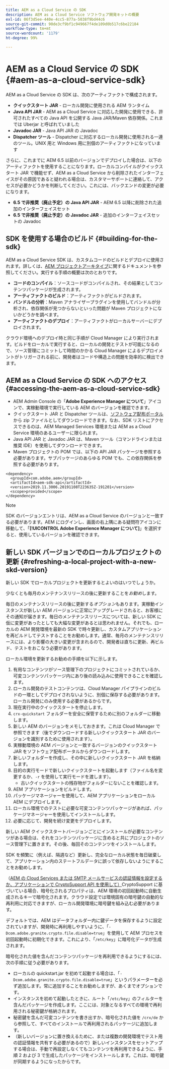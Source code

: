 ```yaml
---
title: AEM as a Cloud Service の SDK
description: AEM as a Cloud Service ソフトウェア開発キットの概要
exl-id: 06f3d5ee-440e-4cc5-877a-5038f9bd44c6
source-git-commit: 90de3cf9bf1c949667f4de109d0b517c6be22184
workflow-type: tm+mt
source-wordcount: '1179'
ht-degree: 99%

---
```


# AEM as a Cloud Service の SDK {#aem-as-a-cloud-service-sdk}

AEM as a Cloud Service の SDK は、次のアーティファクトで構成されます。

* **クイックスタート JAR** - ローカル開発に使用される AEM ランタイム
* **Java API JAR** - AEM as a Cloud Service に対応した開発に使用できる、許可されたすべての Java API を公開する Java JAR/Maven 依存関係。これまでは Uberjar と呼ばれていました
* **Javadoc JAR** - Java API JAR の Javadoc
* **Dispatcher ツール** - Dispatcher に対応するローカル開発に使用される一連のツール。UNIX 用と Windows 用に別個のアーティファクトになっています

さらに、これまでに AEM 6.5 以前のバージョンでデプロイした場合は、以下のアーティファクトを使用することになります。ローカルコンパイルがクイックスタート JAR で機能せず、AEM as a Cloud Service から削除されたインターフェイスがその原因であると疑われる場合は、カスタマーサポートに連絡して、アクセスが必要かどうかを判断してください。これには、バックエンドの変更が必要になります。

* **6.5 で非推奨（廃止予定）の Java API JAR** - AEM 6.5 以降に削除された追加のインターフェイスセット
* **6.5 で非推奨（廃止予定）の Javadoc JAR** - 追加のインターフェイスセットの Javadoc

## SDK を使用する場合のビルド {#building-for-the-sdk}

AEM as a Cloud Service SDK は、カスタムコードのビルドとデプロイに使用されます。詳しくは、[AEM プロジェクトアーキタイプ](https://experienceleague.adobe.com/docs/experience-manager-core-components/using/developing/archetype/using.html?lang=ja)に関するドキュメントを参照してください。実行する手順の概要は次のとおりです。

* **コードのコンパイル**：ソースコードがコンパイルされ、その結果としてコンテンツパッケージが生成されます。
* **アーティファクトのビルド**：アーティファクトがビルドされます。
* **バンドルの分析**：Maven アナライザープラグインを使用してバンドルが分析され、依存関係が見つからないといった問題が Maven プロジェクトにないかどうかを調べます。
* **アーティファクトのデプロイ**：アーティファクトがローカルサーバーにデプロイされます。

クラウド環境へのデプロイ時と同じ手順が Cloud Manager により実行されます。ビルドをローカルで実行すると、ローカルの開発とテストが可能になるので、ソース管理にコミットして時間のかかる Cloud Manager によるデプロイメントがトリガーされる前に、開発者はコードや構造上の問題を効率的に検出できます。

## AEM as a Cloud Service の SDK へのアクセス {#accessing-the-aem-as-a-cloud-service-sdk}

* AEM Admin Console の「**Adobe Experience Manager について**」アイコンで、実稼動環境で実行している AEM のバージョンを確認できます。
* クイックスタート JAR と Dispatcher ツールは、[ソフトウェア配布ポータル](https://experience.adobe.com/#/downloads/content/software-distribution/ja/aemcloud.html)から zip ファイルとしてダウンロードできます。なお、SDK リストにアクセスできるのは、AEM Managed Services 環境または AEM as a Cloud Service 環境のあるユーザーに限られます。
* Java API JAR と Javadoc JAR は、Maven ツール（コマンドラインまたは推奨 IDE）を使用してダウンロードできます。
* Maven プロジェクトの POM では、以下の API JAR パッケージを参照する必要があります。サブパッケージのあらゆる POM でも、この依存関係を参照する必要があります。

```
<dependency>
  <groupId>com.adobe.aem</groupId>
  <artifactId>aem-sdk-api</artifactId>
  <version>2019.11.3006.20191108T223635Z-191201</version>
  <scope>provided</scope>
</dependency>
```

>[!NOTE]
>
>SDK のバージョンエントリは、AEM as a Cloud Service のバージョンと一致する必要があります。AEM にログインし、画面の右上隅にある疑問符アイコンに移動して、「**[!UICONTROL Adobe Experience Manager について]**」を選択すると、使用しているバージョンを確認できます。


## 新しい SDK バージョンでのローカルプロジェクトの更新 {#refreshing-a-local-project-with-a-new-skd-version}

新しい SDK でローカルプロジェクトを更新するとよいのはいつでしょうか。

少なくとも毎月のメンテナンスリリースの後に更新することを&#x200B;*お勧め*&#x200B;します。

毎日のメンテナンスリリースの後に更新する&#x200B;*オプション*&#x200B;もあります。実稼動インスタンスが新しい AEM バージョンに正常にアップグレードされると、お客様にその通知が届きます。毎日のメンテナンスリリースについては、新しい SDK に仮に変更があったとしても大幅な変更があるとは思われません。それでも、ローカルの AEM 開発環境を最新の SDK で時々更新し、カスタムアプリケーションを再ビルドしてテストすることをお勧めします。通常、毎月のメンテナンスリリースには、より影響の大きい変更が含まれるので、開発者は直ちに更新、再ビルド、テストをおこなう必要があります。

ローカル環境を更新するお勧めの手順を以下に示します。

1. 有用なコンテンツがソース管理下のプロジェクトにコミットされているか、可変コンテンツパッケージ内にあり後の読み込みに使用できることを確認します。
1. ローカル開発のテストコンテンツは、Cloud Manager パイプラインのビルドの一環としてデプロイされないように、別個に保存する必要があります。ローカル開発にのみ使用する必要があるからです。
1. 現在実行中のクイックスタートを停止します。
1. `crx-quickstart` フォルダーを安全に保管するために別のフォルダーに移動します。
1. 新しい AEM のバージョンをメモしておきます。これは Cloud Manager で参照できます（後でダウンロードする新しいクイックスタート JAR のバージョンを識別するために使用されます）。
1. 実稼動環境の AEM バージョンと一致するバージョンのクイックスタート JAR をソフトウェア配布ポータルからダウンロードします。
1. 新しいフォルダーを作成し、その中に新しいクイックスタート JAR を格納します。
1. 目的の実行モードで新しいクイックスタートを起動します（ファイル名を変更するか、`-r` を使用して実行モードを渡します）。
   * 古いクイックスタートの残存物がフォルダーにないことを確認します。
1. AEM アプリケーションをビルドします。
1. パッケージマネージャーを使用して、AEM アプリケーションをローカル AEM にデプロイします。
1. ローカル環境でのテストに必要な可変コンテンツパッケージがあれば、パッケージマネージャーを使用してインストールします。
1. 必要に応じて、開発を続け変更をデプロイします。

新しい AEM クイックスタートバージョンごとにインストールが必要なコンテンツがある場合は、それをコンテンツパッケージに含めると共にプロジェクトのソース管理下に置きます。その後、毎回そのコンテンツをインストールします。

SDK を頻繁に（例えば、隔週など）更新し、完全なローカル状態を毎日破棄して、アプリケーション内のステートフルデータに誤って依存しないようにすることをお勧めします。

（[AEM の Cloud Services または SMTP メールサービスの認証情報を設定するか、アプリケーションで CryptoSupport API を使用して）](https://docs.adobe.com/content/help/en/experience-manager-cloud-service-javadoc/com/adobe/granite/crypto/CryptoSupport.html)CryptoSupport に基づいている場合、暗号化されるプロパティは、AEM 環境の初回起動時に自動生成されるキーで暗号化されます。クラウド設定では環境固有の暗号鍵の自動的な再利用に対応できますが、ローカル開発環境に暗号鍵を組み込む必要があります。

デフォルトでは、AEM はデータフォルダー内に鍵データを保存するように設定されていますが、開発時に再利用しやすいように、「`-Dcom.adobe.granite.crypto.file.disable=true`」を使用して AEM プロセスを初回起動時に初期化できます。これにより、「`/etc/key`」に暗号化データが生成されます。

暗号化された値を含んだコンテンツパッケージを再利用できるようにするには、次の手順に従う必要があります。

* ローカルの quickstart.jar を初めて起動する場合は、「`-Dcom.adobe.granite.crypto.file.disable=true`」というパラメーターを必ず追加します。常に追加することをお勧めしますが、あくまでオプションです。
* インスタンスを初めて起動したときに、ルート「`/etc/key`」のフィルターを含んだパッケージを作成します。ここには、対象となるすべての環境で再利用される秘密鍵が格納されます。
* 秘密鍵を含んだ可変コンテンツを書き出すか、暗号化された値を `/crx/de` から参照して、すべてのインストールで再利用されるパッケージに追加します。
* （新しいバージョンに置き換えるために、または複数の開発環境でテスト用の認証情報を共有する必要があるので）新しいインスタンスをセットアップする場合は、手動で再設定しなくてもコンテンツを再利用できるように、手順 2 および 3 で生成したパッケージをインストールします。これは、暗号鍵が同期するようになったからです。
